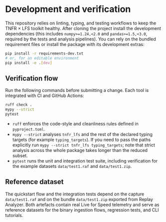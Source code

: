 # Development and verification

This repository relies on linting, typing, and testing workflows to keep the TNFR × LFS toolkit healthy. After cloning the project install the development dependencies (this includes `numpy>=1.24,<2.0` and `pandas>=1.5,<3.0`, required by the tests and analysis pipelines). You can rely on the bundled requirement files or install the package with its development extras:

```bash
pip install -r requirements-dev.txt
# or, for an editable environment
pip install -e .[dev]
```

## Verification flow

Run the following commands before submitting a change. Each tool is integrated with CI and GitHub Actions:

```bash
ruff check .
mypy --strict
pytest
```

- `ruff` enforces the code-style and cleanliness rules defined in `pyproject.toml`.
- `mypy --strict` analyses `tnfr_lfs` and the rest of the declared typing targets (for example `typing_targets`). If you need to pass the paths explicitly run `mypy --strict tnfr_lfs typing_targets`; note that strict analysis across the whole package takes longer than the reduced subset.
- `pytest` runs the unit and integration test suite, including verification for the example datasets `data/test1.raf` and `data/test1.zip`.

## Reference dataset

The quickstart flow and the integration tests depend on the capture `data/test1.raf` and on the bundle `data/test1.zip` exported from Replay Analyzer. Both artefacts contain real Live for Speed telemetry and serve as reference datasets for the binary ingestion flows, regression tests, and CLI tutorials.
